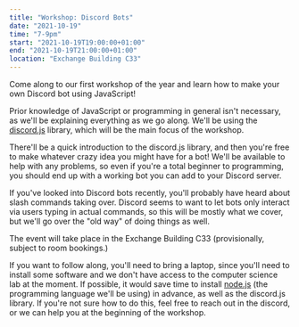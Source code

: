 ```yaml
---
title: "Workshop: Discord Bots"
date: "2021-10-19"
time: "7-9pm"
start: "2021-10-19T19:00:00+01:00"
end: "2021-10-19T21:00:00+01:00"
location: "Exchange Building C33"
---
```


Come along to our first workshop of the year and learn how to make your own Discord bot using JavaScript!

Prior knowledge of JavaScript or programming in general isn't necessary, as we'll be explaining everything as we go along. We'll be using the [discord.js](https://discord.js.org/#/) library, which will be the main focus of the workshop.

There'll be a quick introduction to the discord.js library, and then you're free to make whatever crazy idea you might have for a bot! We'll be available to help with any problems, so even if you're a total beginner to programming, you should end up with a working bot you can add to your Discord server.

If you've looked into Discord bots recently, you'll probably have heard about slash commands taking over. Discord seems to want to let bots only interact via users typing in actual commands, so this will be mostly what we cover, but we'll go over the "old way" of doing things as well.

The event will take place in the Exchange Building C33 (provisionally, subject to room bookings.)

If you want to follow along, you'll need to bring a laptop, since you'll need to install some software and we don't have access to the computer science lab at the moment. If possible, it would save time to install [node.js](https://nodejs.org/en/) (the programming language we'll be using) in advance, as well as the discord.js library. If you're not sure how to do this, feel free to reach out in the discord, or we can help you at the beginning of the workshop.
